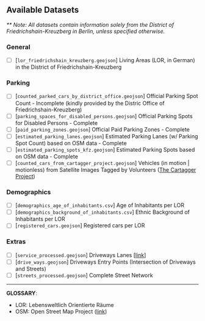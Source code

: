 ## Available Datasets
_** Note: All datasets contain information solely from the District of Friedrichshain-Kreuzberg in Berlin, unless specified otherwise._

### General
* [ ] [`lor_friedrichshain_kreuzberg.geojson`] Living Areas (LOR, in German) in the District of Friedrichshain-Kreuzberg 
### Parking
* [ ] [`counted_parked_cars_by_district_office.geojson`] Official Parking Spot Count - Incomplete (kindly provided by the Distric Office of Friedrichshain-Kreuzberg) 
* [ ] [`parking_spaces_for_disabled_persons.geojson`] Official Parking Spots for Disabled Persons - Complete 
* [ ] [`paid_parking_zones.geojson`] Official Paid Parking Zones - Complete 
* [ ] [`estimated_parking_lanes.geojson`] Estimated Parking Lanes (w/ Parking Spot Count) based on OSM data - Complete 
* [ ] [`estimated_parking_spots_kfz.geojson`] Estimated Parking Spots based on OSM data - Complete 
* [ ] [`counted_cars_from_cartagger_project.geojson`] Vehicles (in motion | motionless) from Satellite Images Tagged by Volunteers ([The Cartagger Project](https://github.com/hanshack/car-tagging-data-berlin)) 

### Demographics
* [ ] [`demographics_age_of_inhabitants.csv`] Age of Inhabitants per LOR 
* [ ] [`demographics_background_of_inhabitants.csv`] Ethnic Background of Inhabitants per LOR 
* [ ] [`registered_cars.geojson`] Registered cars per LOR 

### Extras
* [ ] [`service_processed.geojson`] Driveways Lanes [[link](https://wiki.openstreetmap.org/wiki/Tag:highway%3Dservice)] 
* [ ] [`drive_ways.geojson`] Driveways Entry Points (Intersection of Driveways and Streets) 
* [ ] [`streets_processed.geojson`] Complete Street Network 
---

**GLOSSARY**:
- LOR: Lebensweltlich Orientierte Räume
- OSM: Open Street Map Project ([link](https://www.openstreetmap.org/))

